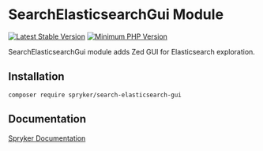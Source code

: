 # SearchElasticsearchGui Module
[![Latest Stable Version](https://poser.pugx.org/spryker/search-elasticsearch-gui/v/stable.svg)](https://packagist.org/packages/spryker/search-elasticsearch-gui)
[![Minimum PHP Version](https://img.shields.io/badge/php-%3E%3D%207.4-8892BF.svg)](https://php.net/)

SearchElasticsearchGui module adds Zed GUI for Elasticsearch exploration.

## Installation

```
composer require spryker/search-elasticsearch-gui
```

## Documentation

[Spryker Documentation](https://documentation.spryker.com/module_guide/overview.htm)
